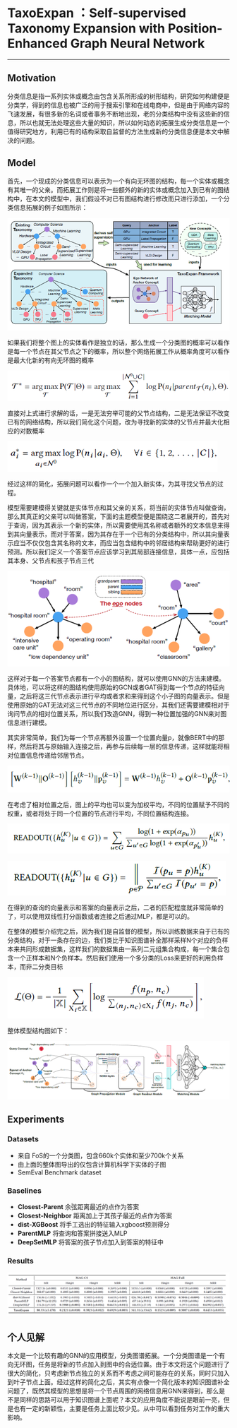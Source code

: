 # TaxoExpan ：Self-supervised Taxonomy Expansion with Position-Enhanced Graph Neural Network

------

## Motivation

​	分类信息是指一系列实体或概念由包含关系所形成的树形结构，研究如何构建便是分类学，得到的信息也被广泛的用于搜索引擎和在线电商中，但是由于网络内容的飞速发展，有很多新的名词或者事务不断地出现，老的分类结构中没有这些新的信息，所以也就无法处理这些大量的知识，所以如何动态的拓展生成分类信息是一个值得研究地方，利用已有的结构采取自监督的方法生成新的分类信息便是本文中解决的问题。

## Model

​	首先，一个现成的分类信息可以表示为一个有向无环图的结构，每一个实体或概念有其唯一的父亲。而拓展工作则是将一些额外的新的实体或概念加入到已有的图结构中，在本文的模型中，我们假设不对已有图结构进行修改而只进行添加，一个分类信息拓展的例子如图所示：

![image-20200403163439501](https://github.com/linzihan-backforward/PaperNotes/blob/master/WWW/%5BWWW2020%5D%20TaxoExpan_%20Self-supervised%20Taxonomy%20Expansion%20with%20Position-Enhanced%20Graph%20Neural%20Network/image-20200403163439501.png?raw=true)

​	如果我们将整个图上的实体看作是独立的话，那么生成一个分类图的概率可以看作是每一个节点在其父节点之下的概率，所以整个网络拓展工作从概率角度可以看作是最大化新的有向无环图的概率

![image-20200403164425998](https://github.com/linzihan-backforward/PaperNotes/blob/master/WWW/%5BWWW2020%5D%20TaxoExpan_%20Self-supervised%20Taxonomy%20Expansion%20with%20Position-Enhanced%20Graph%20Neural%20Network/image-20200403164425998.png?raw=true)

​	直接对上式进行求解的话，一是无法穷举可能的父节点结构，二是无法保证不改变已有的网络结构，所以我们简化这个问题，改为寻找新的实体的父节点并最大化相应的对数概率

![image-20200403164810023](https://github.com/linzihan-backforward/PaperNotes/blob/master/WWW/%5BWWW2020%5D%20TaxoExpan_%20Self-supervised%20Taxonomy%20Expansion%20with%20Position-Enhanced%20Graph%20Neural%20Network/image-20200403164810023.png?raw=true)

​	经过这样的简化，拓展问题可以看作一个一个加入新实体，为其寻找父节点的过程。

​	模型需要建模得关键就是实体节点和其父亲的关系，将当前的实体节点叫做查询，那么其真正的父亲可以叫做答案，下面的主题模型便是围绕这二者展开的，首先对于查询，因为其表示一个新的实体，所以需要使用其名称或者额外的文本信息来得到其向量表示，而对于答案，因为其存在于一个已有的分类结构中，所以其向量表示应当不仅仅包含其名称的文本，而应当包含结构中的邻居结构来帮助更好的进行预测。所以我们定义一个答案节点应该学习到其局部连接信息，具体一点，应包括其本身、父节点和孩子节点三代

![image-20200403170502676](https://github.com/linzihan-backforward/PaperNotes/blob/master/WWW/%5BWWW2020%5D%20TaxoExpan_%20Self-supervised%20Taxonomy%20Expansion%20with%20Position-Enhanced%20Graph%20Neural%20Network/image-20200403170502676.png?raw=true)

​	这样对于每一个答案节点都有一个小的图结构，就可以使用GNN的方法来建模。具体地，可以将这样的图结构使用原始的GCN或者GAT得到每一个节点的特征向量，之后将这三代节点表示进行平均或者求和来得到这个小子图的向量表示。但是使用原始的GAT无法对这三代节点的不同地位进行区分，其我们还需要建模相对于询问节点的相对位置关系，所以我们改造GNN，得到一种位置加强的GNN来对图信息进行建模。

​	其实非常简单，我们为每一个节点再额外设置一个位置向量p，就像BERT中的那样，然后将其与原始输入连接之后，再参与后续每一层的信息传递，这样就能将相对位置信息传递给邻居节点。

![image-20200403172342689](https://github.com/linzihan-backforward/PaperNotes/blob/master/WWW/%5BWWW2020%5D%20TaxoExpan_%20Self-supervised%20Taxonomy%20Expansion%20with%20Position-Enhanced%20Graph%20Neural%20Network/image-20200403172342689.png?raw=true)

​	在考虑了相对位置之后，图上的平均也可以变为加权平均，不同的位置赋予不同的权重，或者将处于同一个位置的节点进行平均，不同位置结构连接。

![image-20200403172512614](https://github.com/linzihan-backforward/PaperNotes/blob/master/WWW/%5BWWW2020%5D%20TaxoExpan_%20Self-supervised%20Taxonomy%20Expansion%20with%20Position-Enhanced%20Graph%20Neural%20Network/image-20200403172512614.png?raw=true)

![image-20200403172521185](https://github.com/linzihan-backforward/PaperNotes/blob/master/WWW/%5BWWW2020%5D%20TaxoExpan_%20Self-supervised%20Taxonomy%20Expansion%20with%20Position-Enhanced%20Graph%20Neural%20Network/image-20200403172521185.png?raw=true)

​	在得到的查询的向量表示和答案的向量表示之后，二者的匹配程度就非常简单的了，可以使用双线性打分函数或者连接之后通过MLP，都是可以的。

​	在整体的模型介绍完之后，因为我们是自监督的模型，所以训练数据来自于已有的分类结构，对于一条存在的边，我们类比于知识图谱补全那样采样N个对应的负样本来共同形成数据集，这样我们的数据集由一系列二元组集合构成，每一个集合包含一个正样本和N个负样本。然后我们使用一个多分类的Loss来更好的利用负样本，而非二分类目标

![image-20200403183812027](https://github.com/linzihan-backforward/PaperNotes/blob/master/WWW/%5BWWW2020%5D%20TaxoExpan_%20Self-supervised%20Taxonomy%20Expansion%20with%20Position-Enhanced%20Graph%20Neural%20Network/image-20200403183812027.png?raw=true)

整体模型结构图如下：

![image-20200403184436121](https://github.com/linzihan-backforward/PaperNotes/blob/master/WWW/%5BWWW2020%5D%20TaxoExpan_%20Self-supervised%20Taxonomy%20Expansion%20with%20Position-Enhanced%20Graph%20Neural%20Network/image-20200403184436121.png?raw=true)

## Experiments

### Datasets

- 来自 FoS的一个分类图，包含660k个实体和至少700k个关系
- 由上面的整体图导出的仅包含计算机科学下实体的子图
- SemEval Benchmark dataset

### Baselines

- **Closest-Parent** 余弦距离最近的点作为答案
- **Closest-Neighbor** 距离加上于其孩子最近的点作为答案
- **dist-XGBoost** 将手工选出的特征输入xgboost预测得分
- **ParentMLP**  将查询和答案拼接送入MLP
- **DeepSetMLP** 将答案的孩子节点加入到答案的特征中

### Results

![image-20200404103221961](https://github.com/linzihan-backforward/PaperNotes/blob/master/WWW/%5BWWW2020%5D%20TaxoExpan_%20Self-supervised%20Taxonomy%20Expansion%20with%20Position-Enhanced%20Graph%20Neural%20Network/image-20200404103221961.png?raw=true)

## 个人见解

​	本文是一个比较有趣的GNN的应用模型，分类图谱拓展。一个分类图谱是一个有向无环图，任务是将新的节点加入到图中的合适位置。由于本文将这个问题进行了很大的简化，只考虑新节点独立的关系而不考虑之间可能存在的关系，同时只加入到叶子节点上面。经过这样的简化之后，其实有点像一个简化版本的知识图谱补全问题了，既然其模型的思想是将一个节点周围的网络信息用GNN来得到，那么是不是同样的思路可以用于知识图谱上面呢？本文的应用角度不能说是眼前一亮，但是也有一定的新颖性，主要是任务上面比较少见。从中可以看到任务对工作的重大影响。